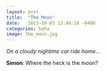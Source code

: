 ```yaml
---
layout: post
title:  "The Moon"
date:   2013-10-03 12:48:28 -0400
categories: haha
image: the_moon.jpg
---
```


*On a cloudy nightime car ride home...*

**Simon**: Where the heck is the moon?
